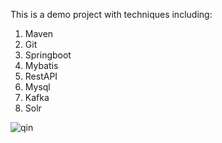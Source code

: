 This is a demo project with techniques including:

1. Maven
2. Git
3. Springboot
4. Mybatis
5. RestAPI
6. Mysql
7. Kafka
8. Solr

![qin](https://club1.autoimg.cn/album/userphotos/2014/07/04/500_31c8e48f-bb86-438d-926e-afe89eba942a.jpg "秦logo")
